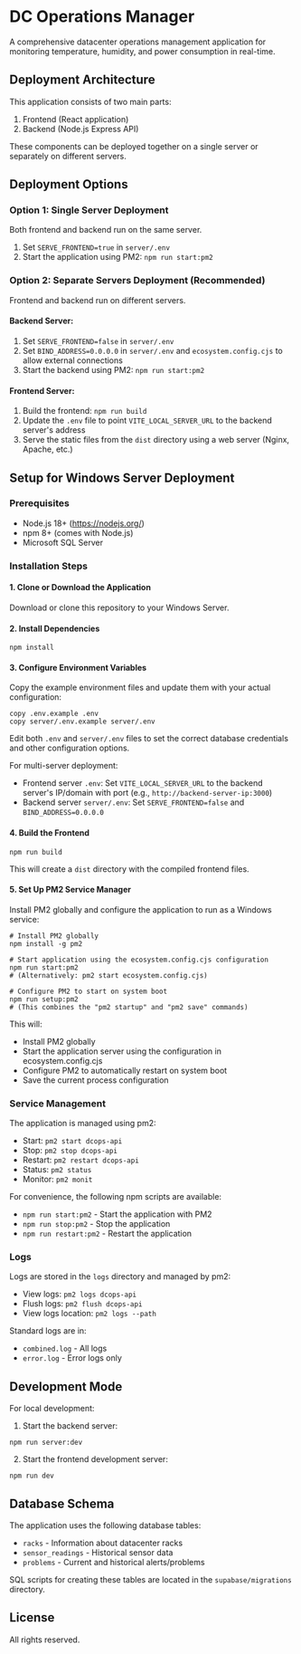 # DC Operations Manager

A comprehensive datacenter operations management application for monitoring temperature, humidity, and power consumption in real-time.

## Deployment Architecture

This application consists of two main parts:
1. Frontend (React application)
2. Backend (Node.js Express API)

These components can be deployed together on a single server or separately on different servers.

## Deployment Options

### Option 1: Single Server Deployment
Both frontend and backend run on the same server.

1. Set `SERVE_FRONTEND=true` in `server/.env`
2. Start the application using PM2: `npm run start:pm2`

### Option 2: Separate Servers Deployment (Recommended)
Frontend and backend run on different servers.

#### Backend Server:
1. Set `SERVE_FRONTEND=false` in `server/.env`
2. Set `BIND_ADDRESS=0.0.0.0` in `server/.env` and `ecosystem.config.cjs` to allow external connections
3. Start the backend using PM2: `npm run start:pm2`

#### Frontend Server:
1. Build the frontend: `npm run build`
2. Update the `.env` file to point `VITE_LOCAL_SERVER_URL` to the backend server's address
3. Serve the static files from the `dist` directory using a web server (Nginx, Apache, etc.)

## Setup for Windows Server Deployment

### Prerequisites

- Node.js 18+ (https://nodejs.org/)
- npm 8+ (comes with Node.js)
- Microsoft SQL Server

### Installation Steps

#### 1. Clone or Download the Application

Download or clone this repository to your Windows Server.

#### 2. Install Dependencies

```
npm install
```

#### 3. Configure Environment Variables

Copy the example environment files and update them with your actual configuration:

```
copy .env.example .env
copy server/.env.example server/.env
```

Edit both `.env` and `server/.env` files to set the correct database credentials and other configuration options.

For multi-server deployment:
- Frontend server `.env`: Set `VITE_LOCAL_SERVER_URL` to the backend server's IP/domain with port (e.g., `http://backend-server-ip:3000`)
- Backend server `server/.env`: Set `SERVE_FRONTEND=false` and `BIND_ADDRESS=0.0.0.0`

#### 4. Build the Frontend

```
npm run build
```

This will create a `dist` directory with the compiled frontend files.

#### 5. Set Up PM2 Service Manager

Install PM2 globally and configure the application to run as a Windows service:

```
# Install PM2 globally
npm install -g pm2

# Start application using the ecosystem.config.cjs configuration
npm run start:pm2
# (Alternatively: pm2 start ecosystem.config.cjs)

# Configure PM2 to start on system boot
npm run setup:pm2
# (This combines the "pm2 startup" and "pm2 save" commands)
```

This will:
- Install PM2 globally
- Start the application server using the configuration in ecosystem.config.cjs
- Configure PM2 to automatically restart on system boot
- Save the current process configuration

### Service Management

The application is managed using pm2:

- Start: `pm2 start dcops-api`
- Stop: `pm2 stop dcops-api`
- Restart: `pm2 restart dcops-api`
- Status: `pm2 status`
- Monitor: `pm2 monit`

For convenience, the following npm scripts are available:
- `npm run start:pm2` - Start the application with PM2
- `npm run stop:pm2` - Stop the application
- `npm run restart:pm2` - Restart the application

### Logs

Logs are stored in the `logs` directory and managed by pm2:

- View logs: `pm2 logs dcops-api`
- Flush logs: `pm2 flush dcops-api`
- View logs location: `pm2 logs --path`

Standard logs are in:
- `combined.log` - All logs
- `error.log` - Error logs only

## Development Mode

For local development:

1. Start the backend server:
```
npm run server:dev
```

2. Start the frontend development server:
```
npm run dev
```

## Database Schema

The application uses the following database tables:
- `racks` - Information about datacenter racks
- `sensor_readings` - Historical sensor data
- `problems` - Current and historical alerts/problems

SQL scripts for creating these tables are located in the `supabase/migrations` directory.

## License

All rights reserved.